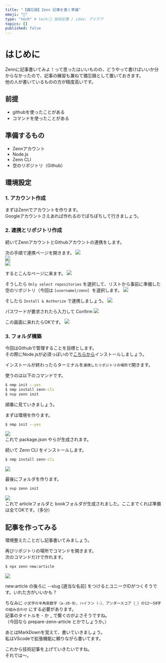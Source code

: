 ```yaml
---
title: "【備忘録】Zenn 記事を書く準備"
emoji: "📖"
type: "tech" # tech:📖 技術記事 / idea: アイデア
topics: []
published: false
---
```


# はじめに
Zennに記事書いてみよ！って思ったはいいものの、どうやって書けばいいか分からなかったので、記事の練習も兼ねて備忘録として置いておきます。  
他の人が書いているものの方が精度高いです。

## 前提
* githubを使ったことがある
* コマンドを使ったことがある

## 準備するもの
* Zennアカウント
* Node.js
* Zenn CLI
* 空のリポジトリ（Github）

## 環境設定

### 1. アカウント作成
まずはZennでアカウントを作ります。  
Googleアカウントさえあれば作れるのでぽちぽちして行きましょう。

### 2. 連携とリポジトリ作成
続いてZennアカウントとGithubアカウントの連携をします。  

次の手順で連携ページを開きます。
![](/images/2023-01-30-01-48-18.png)  
![](/images/2023-01-30-01-51-11.png)  
![](/images/2023-01-30-01-53-21.png)  

するとこんなページに来ます。
![](/images/2023-01-30-01-54-28.png)

そうしたら `Only select repositories` を選択して、リストから事前に準備した空のリポジトリ（今回は `[username]/zenn`）を選択します。
![](/images/2023-01-30-01-56-32.png)

そしたら `Install & Authorize` で連携しましょう。
![](/images/2023-01-30-01-59-27.png)

パスワードが要求されたら入力して Confirm
![](/images/2023-01-30-02-00-19.png)

この画面に来れたらOKです。
![](/images/2023-01-30-02-00-52.png)

### 3. フォルダ構築
今回はGithubで管理することを目標とします。  
その際にNode.jsが必須っぽいので[こちらから](https://nodejs.org/ja/)インストールしましょう。  

インストールが終わったらターミナルを`連携したリポジトリの場所で`開きます。

使うのは以下のコマンドです。
```bat
$ nmp init --yes
$ nmp install zenn-cli
$ nxp zenn init
```
順番に見ていきましょう。

まずは環境を作ります。
```bat
$ nmp init --yes
```
![](/images/Images/2023-01-30-02-11-56.png)  
これで package.json やらが生成されます。

続いて Zenn CLI をインストールします。
```bat
$ nmp install zenn-cli
```  
![](/images/Images/2023-01-30-02-15-56.png)  

最後にフォルダを作ります。
```bat
$ nxp zenn init
```
![](/images/Images/2023-01-30-02-18-03.png)  
これで articleフォルダと bookフォルダが生成されました。ここまでくれば準備は全てOKです。（多分）  

## 記事を作ってみる
環境整えたことだし記事書いてみましょう。

再びリポジトリの場所でコマンドを開きます。  
次のコマンドだけで作れます。
```bat
$ npx zenn new:article
```
![](/images/Images/2023-01-30-02-23-54.png)

new:article の後ろに --slug [適当な名前] をつけるとユニークIDがつくそうです。いれた方がいいかも？  

ちなみに `小文字の半角英数字（a-z0-9）、ハイフン（-）、アンダースコア（_）の12〜50字の組み合わせ` にする必要があります。  
記事のタイトルを - か _ で繋ぐのがよさそうですね。  
（今回なら prepare-zenn-article とかでしょうか。）

あとはMarkDownを覚えて、書いていきましょう。  
私はVScodeで拡張機能に頼りながら書いてます。  

これから技術記事を上げていきたいですね。  
それでは～。